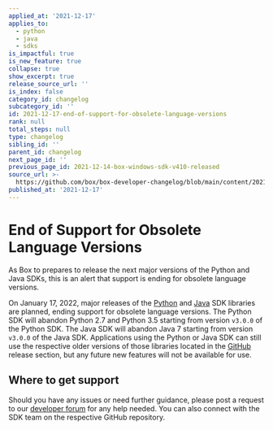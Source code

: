 ```yaml
---
applied_at: '2021-12-17'
applies_to:
  - python
  - java
  - sdks
is_impactful: true
is_new_feature: true
collapse: true
show_excerpt: true
release_source_url: ''
is_index: false
category_id: changelog
subcategory_id: ''
id: 2021-12-17-end-of-support-for-obsolete-language-versions
rank: null
total_steps: null
type: changelog
sibling_id: ''
parent_id: changelog
next_page_id: ''
previous_page_id: 2021-12-14-box-windows-sdk-v410-released
source_url: >-
  https://github.com/box/box-developer-changelog/blob/main/content/2021/12-17-end-of-support-for-obsolete-language-versions.md
published_at: '2021-12-17'
---
```

# End of Support for Obsolete Language Versions

As Box to prepares to release the next major versions of the Python and
Java SDKs, this is an alert that support is ending for obsolete language
versions.

<!-- more -->

On January 17, 2022, major releases of the [Python][2] and [Java][3] SDK
libraries are planned, ending support for obsolete language versions. The Python
SDK will abandon Python 2.7 and Python 3.5 starting from version `v3.0.0` of the
Python SDK. The Java SDK will abandon Java 7 starting from version `v3.0.0` of
the Java SDK. Applications using the Python or Java SDK can still use the
respective older versions of those libraries located in the [GitHub][4]
release section, but any future new features will not be available for use.

## Where to get support

Should you have any issues or need further guidance, please post a request to
our [developer forum][1] for any help needed. You can also connect with the SDK
team on the respective GitHub repository.

[1]: https://support.box.com/hc/en-us/community/topics/360001932973-Platform-and-Developer-Forum
[2]: https://github.com/box/box-python-sdk/releases
[3]: https://github.com/box/box-java-sdk/releases
[4]: https://github.com/box/sdks